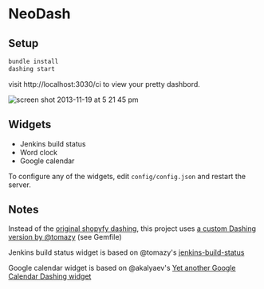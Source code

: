 # NeoDash

## Setup

```ruby
bundle install
dashing start
```

visit http://localhost:3030/ci to view your pretty dashbord.

![screen shot 2013-11-19 at 5 21 45 pm](https://f.cloud.github.com/assets/412533/1571300/37fcee5a-5101-11e3-8b54-17f285d2e124.png)

## Widgets

- Jenkins build status
- Word clock
- Google calendar

To configure any of the widgets, edit `config/config.json` and restart the server.

## Notes

Instead of the [original shopyfy dashing](http://shopify.github.io/dashing/), this project uses [a custom Dashing version by @tomazy](https://github.com/tomazy/dashing/tree/dashboard-from-config) (see Gemfile)

Jenkins build status widget is based on @tomazy's [jenkins-build-status](https://github.com/tomazy/jenkins-status-dashing)

Google calendar widget is based on @akalyaev's [Yet another Google Calendar Dashing widget](https://gist.github.com/akalyaev/6387762)
